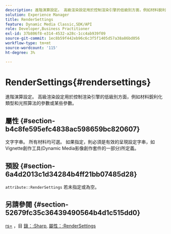```yaml
---
description: 進階演算設定。 高級渲染設定用於控制渲染引擎的低級別方面，例如材料銳利化類型和光照算法的參數或某些參數。
solution: Experience Manager
title: RenderSettings
feature: Dynamic Media Classic,SDK/API
role: Developer,Business Practitioner
exl-id: 37b806f8-e314-4532-a28c-1cc4ab939f09
source-git-commit: 1ec8b59f442eb96c6c3f5f1405d57a38a86bd056
workflow-type: tm+mt
source-wordcount: '115'
ht-degree: 3%

---
```


# RenderSettings{#rendersettings}

進階演算設定。 高級渲染設定用於控制渲染引擎的低級別方面，例如材料銳利化類型和光照算法的參數或某些參數。

## 屬性 {#section-b4c8fe595efc4838ac598659bc820607}

文字字串。 所有材料均可選。 如果指定，則必須是有效的呈現設定字串，如Vignette創作工具(Dynamic Media影像創作套件的一部分)所定義。

## 預設 {#section-6a4d2013c1d34284b4ff21bb07485d28}

`attribute::RenderSettings` 若未指定或為空。

## 另請參閱 {#section-52679fc35c36439490564b4d1c515dd0}

[rs=](../../../../../ir-api/http-protocol/image-rendering-api-ref/c-ir-http-protocol-ref/c-ir-http-protocol-command-reference/r-ir-rs.md#reference-d20cefaaa6cd4f449d1591c87959b4cf) ，目 [錄：:Sharp](../../../../../ir-api/material-cat/image-rendering-api-ref/c-ir-material-catalog/c-ir-material-data-reference/r-ir-sharp-dataref.md#reference-f79a14bd52474dfd8495115d398a30d0), [屬性：:RenderSettings](../../../../../ir-api/material-cat/image-rendering-api-ref/c-ir-material-catalog/c-ir-attributes-reference/r-ir-rendersettings.md#reference-f3ae5e18095d40b2a8edef957dd82fbd)
